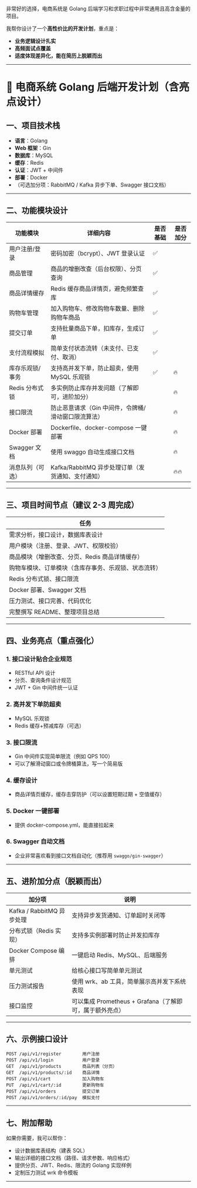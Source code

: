 非常好的选择，电商系统是 Golang 后端学习和求职过程中非常通用且高含金量的项目。

我帮你设计了一个**高性价比的开发计划**，重点是：

* **业务逻辑设计扎实**
* **高频面试点覆盖**
* **适度体现差异化，能在简历上脱颖而出**

---

# 🚀 电商系统 Golang 后端开发计划（含亮点设计）

## 一、项目技术栈

* **语言**：Golang
* **Web 框架**：Gin
* **数据库**：MySQL
* **缓存**：Redis
* **认证**：JWT + 中间件
* **部署**：Docker
* （可选加分项：RabbitMQ / Kafka 异步下单、Swagger 接口文档）

---

## 二、功能模块设计

| 功能模块       | 详细内容                             | 是否基础 | 是否加分 |
| ---------- | -------------------------------- | ---- | ---- |
| 用户注册/登录    | 密码加密（bcrypt）、JWT 登录认证            | ✅    |      |
| 商品管理       | 商品的增删改查（后台权限）、分页查询               | ✅    |      |
| 商品详情缓存     | Redis 缓存商品详情页，避免频繁查库             | ✅    |      |
| 购物车管理      | 加入购物车、修改购物车数量、删除购物车商品            | ✅    |      |
| 提交订单       | 支持批量商品下单，扣库存，生成订单                | ✅    |      |
| 支付流程模拟     | 简单支付状态流转（未支付、已支付、取消）             | ✅    |      |
| 库存乐观锁/事务   | 支持高并发下单，防止超卖，使用 MySQL 乐观锁        | ✅    | 🔥   |
| Redis 分布式锁 | 多实例防止库存并发问题（了解即可，进阶加分）           |      | 🔥   |
| 接口限流       | 防止恶意请求（Gin 中间件，令牌桶/滑动窗口限流算法）     |      | 🔥   |
| Docker 部署  | Dockerfile、docker-compose 一键部署   |      | 🔥   |
| Swagger 文档 | 使用 swaggo 自动生成接口文档               |      | 🔥   |
| 消息队列（可选）   | Kafka/RabbitMQ 异步处理订单（发货通知、支付通知） |      | 🔥🔥 |

---

## 三、项目时间节点（建议 2-3 周完成）

| 任务                         |
| -------------------------- |
| 需求分析，接口设计，数据库表设计           |
| 用户模块（注册、登录、JWT、权限校验）       |
| 商品模块（增删改查、分页、Redis 商品详情缓存） |
| 购物车模块、订单模块（含库存事务、乐观锁、状态流转） |
| Redis 分布式锁、接口限流            |
| Docker 部署、Swagger 文档       |
| 压力测试、接口完善、代码优化             |
| 完整撰写 README、整理项目总结         |

---

## 四、业务亮点（重点强化）

### 1. **接口设计贴合企业规范**

* RESTful API 设计
* 分页、查询条件设计规范
* JWT + Gin 中间件统一认证

### 2. **高并发下单防超卖**

* MySQL 乐观锁
* Redis 缓存+预减库存（可选）

### 3. **接口限流**

* Gin 中间件实现简单限流（例如 QPS 100）
* 可以了解滑动窗口或令牌桶算法，写一个简易版

### 4. **缓存设计**

* 商品详情页缓存，缓存击穿防护（可以设置短期过期 + 空值缓存）

### 5. **Docker 一键部署**

* 提供 docker-compose.yml，能直接拉起来

### 6. **Swagger 自动文档**

* 企业非常喜欢看到接口文档自动化（推荐用 `swaggo/gin-swagger`）

---

## 五、进阶加分点（脱颖而出）

| 加分项                   | 说明                                     |
| --------------------- | -------------------------------------- |
| Kafka / RabbitMQ 异步处理 | 支持异步发货通知、订单超时关闭等                       |
| 分布式锁（Redis 实现）        | 支持多实例部署时防止并发扣库存                        |
| Docker Compose 编排     | 一键启动 Redis、MySQL、后端服务                  |
| 单元测试                  | 给核心接口写简单单元测试                           |
| 压力测试报告                | 使用 wrk、ab 工具，简单展示高并发下系统表现              |
| 接口监控                  | 可以集成 Prometheus + Grafana（了解即可，属于额外亮点） |

---

## 六、示例接口设计

```http
POST /api/v1/register        用户注册
POST /api/v1/login           用户登录
GET  /api/v1/products        商品列表（分页）
GET  /api/v1/products/:id    商品详情
POST /api/v1/cart            加入购物车
PUT  /api/v1/cart/:id        更新购物车
POST /api/v1/orders          提交订单
POST /api/v1/orders/:id/pay  模拟支付
```

---

## 七、附加帮助

如果你需要，我可以帮你：

* 设计数据库表结构（建表 SQL）
* 输出详细的接口文档（路径、请求参数、响应格式）
* 提供分页、JWT、Redis、限流的 Golang 实现样例
* 定制压力测试 wrk 命令模板

---

